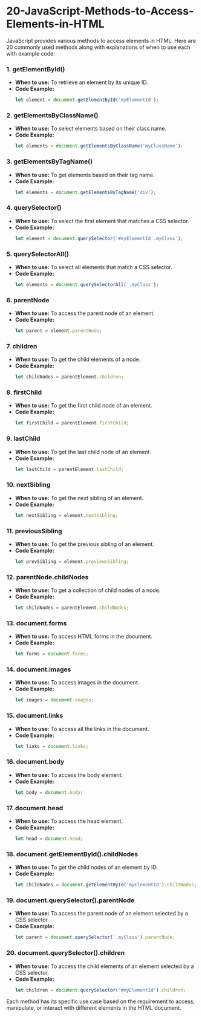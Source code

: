 # 20-JavaScript-Methods-to-Access-Elements-in-HTML

JavaScript provides various methods to access elements in HTML. 
Here are 20 commonly used methods along with explanations of when to use each with example code:

### 1. **getElementById()**
   - **When to use:** To retrieve an element by its unique ID.
   - **Code Example:**
     ```javascript
     let element = document.getElementById('myElementId');
     ```

### 2. **getElementsByClassName()**
   - **When to use:** To select elements based on their class name.
   - **Code Example:**
     ```javascript
     let elements = document.getElementsByClassName('myClassName');
     ```

### 3. **getElementsByTagName()**
   - **When to use:** To get elements based on their tag name.
   - **Code Example:**
     ```javascript
     let elements = document.getElementsByTagName('div');
     ```

### 4. **querySelector()**
   - **When to use:** To select the first element that matches a CSS selector.
   - **Code Example:**
     ```javascript
     let element = document.querySelector('#myElementId .myClass');
     ```

### 5. **querySelectorAll()**
   - **When to use:** To select all elements that match a CSS selector.
   - **Code Example:**
     ```javascript
     let elements = document.querySelectorAll('.myClass');
     ```

### 6. **parentNode**
   - **When to use:** To access the parent node of an element.
   - **Code Example:**
     ```javascript
     let parent = element.parentNode;
     ```

### 7. **children**
   - **When to use:** To get the child elements of a node.
   - **Code Example:**
     ```javascript
     let childNodes = parentElement.children;
     ```

### 8. **firstChild**
   - **When to use:** To get the first child node of an element.
   - **Code Example:**
     ```javascript
     let firstChild = parentElement.firstChild;
     ```

### 9. **lastChild**
   - **When to use:** To get the last child node of an element.
   - **Code Example:**
     ```javascript
     let lastChild = parentElement.lastChild;
     ```

### 10. **nextSibling**
   - **When to use:** To get the next sibling of an element.
   - **Code Example:**
     ```javascript
     let nextSibling = element.nextSibling;
     ```

### 11. **previousSibling**
   - **When to use:** To get the previous sibling of an element.
   - **Code Example:**
     ```javascript
     let prevSibling = element.previousSibling;
     ```

### 12. **parentNode.childNodes**
   - **When to use:** To get a collection of child nodes of a node.
   - **Code Example:**
     ```javascript
     let childNodes = parentElement.childNodes;
     ```

### 13. **document.forms**
   - **When to use:** To access HTML forms in the document.
   - **Code Example:**
     ```javascript
     let forms = document.forms;
     ```

### 14. **document.images**
   - **When to use:** To access images in the document.
   - **Code Example:**
     ```javascript
     let images = document.images;
     ```

### 15. **document.links**
   - **When to use:** To access all the links in the document.
   - **Code Example:**
     ```javascript
     let links = document.links;
     ```

### 16. **document.body**
   - **When to use:** To access the body element.
   - **Code Example:**
     ```javascript
     let body = document.body;
     ```

### 17. **document.head**
   - **When to use:** To access the head element.
   - **Code Example:**
     ```javascript
     let head = document.head;
     ```

### 18. **document.getElementById().childNodes**
   - **When to use:** To get the child nodes of an element by ID.
   - **Code Example:**
     ```javascript
     let childNodes = document.getElementById('myElementId').childNodes;
     ```

### 19. **document.querySelector().parentNode**
   - **When to use:** To access the parent node of an element selected by a CSS selector.
   - **Code Example:**
     ```javascript
     let parent = document.querySelector('.myClass').parentNode;
     ```

### 20. **document.querySelector().children**
   - **When to use:** To access the child elements of an element selected by a CSS selector.
   - **Code Example:**
     ```javascript
     let children = document.querySelector('#myElementId').children;
     ```

Each method has its specific use case based on the requirement to access, manipulate, or interact with different elements in the HTML document.
